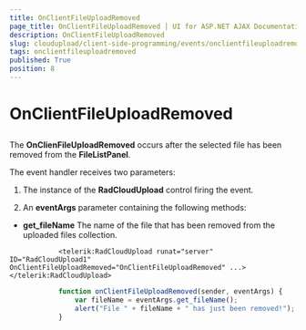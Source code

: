 ```yaml
---
title: OnClientFileUploadRemoved
page_title: OnClientFileUploadRemoved | UI for ASP.NET AJAX Documentation
description: OnClientFileUploadRemoved
slug: cloudupload/client-side-programming/events/onclientfileuploadremoved
tags: onclientfileuploadremoved
published: True
position: 8
---
```


# OnClientFileUploadRemoved



## 

The __OnClienFileUploadRemoved__ occurs after the selected file has been removed from the __FileListPanel__.

The event handler receives two parameters:

1. The instance of the __RadCloudUpload__ control firing the event.

1. An __eventArgs__ parameter containing the following methods:

* __get_fileName__ The name of the file that has been removed from the uploaded files collection.

````ASPNET
	        <telerik:RadCloudUpload runat="server" ID="RadCloudUpload1" OnClientFileUploadRemoved="OnClientFileUploadRemoved" ...></telerik:RadCloudUpload>
````



````JavaScript
	        function onClientFileUploadRemoved(sender, eventArgs) {
	            var fileName = eventArgs.get_fileName();
	            alert("File " + fileName + " has just been removed!");
	        }
````


